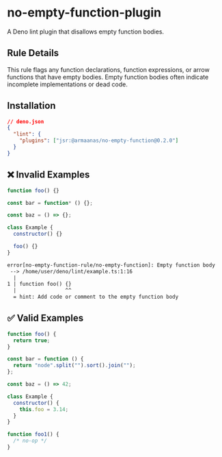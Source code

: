 # no-empty-function-plugin

A Deno lint plugin that disallows empty function bodies.

## Rule Details

This rule flags any function declarations, function expressions, or arrow functions that have empty bodies. Empty function bodies often indicate incomplete implementations or dead code.

## Installation

```json
// deno.json
{
  "lint": {
    "plugins": ["jsr:@armaanas/no-empty-function@0.2.0"]
  }
}
```

## ❌ Invalid Examples

```js
function foo() {}

const bar = function* () {};

const baz = () => {};

class Example {
  constructor() {}

  foo() {}
}
```

```txt
error[no-empty-function-rule/no-empty-function]: Empty function body
 --> /home/user/deno/lint/example.ts:1:16
  |
1 | function foo() {}
  |                ^^
  = hint: Add code or comment to the empty function body
```

## ✅ Valid Examples

```js
function foo() {
  return true;
}

const bar = function () {
  return "node".split("").sort().join("");
};

const baz = () => 42;

class Example {
  constructor() {
    this.foo = 3.14;
  }
}

function foo1() {
  /* no-op */
}
```
